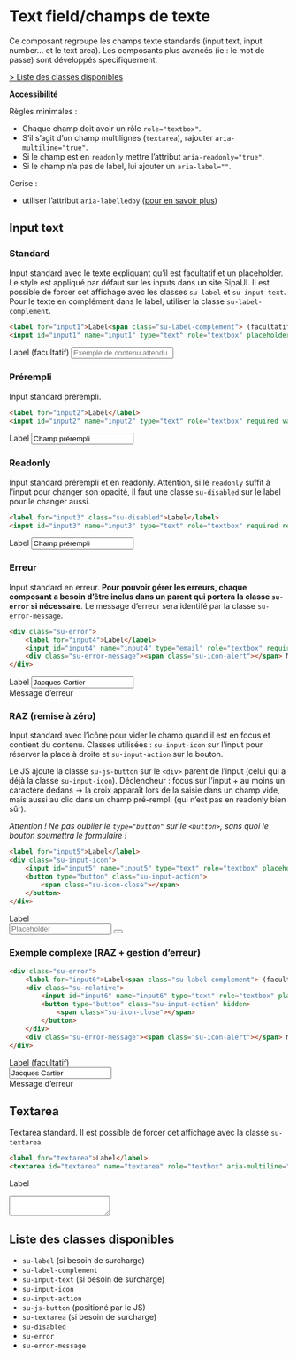 # Text field/champs de texte

Ce composant regroupe les champs texte standards (input text, input number… et le text area). Les composants plus avancés (ie&nbsp;: le mot de passe) sont développés spécifiquement.

<a href="#liste-classes" target="_self"  role="button" class="su-button su-secondary su-small">&gt;&nbsp;Liste des classes disponibles</a>

**Accessibilité**

Règles minimales&nbsp;:
- Chaque champ doit avoir un rôle `role="textbox"`.
- S’il s’agit d’un champ multilignes (`textarea`), rajouter `aria-multiline="true"`.
- Si le champ est en `readonly` mettre l’attribut `aria-readonly="true"`.
- Si le champ n’a pas de label, lui ajouter un `aria-label=""`.

Cerise&nbsp;:
- utiliser l’attribut `aria-labelledby` (<a href="https://developer.mozilla.org/fr/docs/Accessibilité/ARIA/Techniques_ARIA/Utiliser_l_attribut_aria-labelledby" target="_blank" rel="noopener" class="su-link">pour en savoir plus</a>)

<!-- STORY -->

## Input text


### Standard
Input standard avec le texte expliquant qu’il est facultatif et un placeholder. Le style est appliqué par défaut sur les inputs dans un site SipaUI. Il est possible de forcer cet affichage avec les classes `su-label` et `su-input-text`. Pour le texte en complément dans le label, utiliser la classe `su-label-complement`.

```html
<label for="input1">Label<span class="su-label-complement"> (facultatif)</span></label>
<input id="input1" name="input1" type="text" role="textbox" placeholder="Exemple de contenu attendu">
```
<label for="input1">Label<span class="su-label-complement"> (facultatif)</span></label>
<input id="input1" name="input1" type="text" role="textbox" placeholder="Exemple de contenu attendu">

### Prérempli
Input standard prérempli.
```html
<label for="input2">Label</label>
<input id="input2" name="input2" type="text" role="textbox" required value="Champ prérempli">
```
<label for="input2">Label</label>
<input id="input2" name="input2" type="text" role="textbox" required value="Champ prérempli">

### Readonly
Input standard prérempli et en readonly. Attention, si le `readonly` suffit à l’input pour changer son opacité, il faut une classe `su-disabled` sur le label pour le changer aussi.
```html
<label for="input3" class="su-disabled">Label</label>
<input id="input3" name="input3" type="text" role="textbox" required readonly aria-readonly="true" value="Champ prérempli">
```
<label for="input2" class="su-disabled">Label</label>
<input id="input2" name="input3" type="text" role="textbox" required readonly aria-readonly="true" value="Champ prérempli">

### Erreur
Input standard en erreur. **Pour pouvoir gérer les erreurs, chaque composant a besoin d’être inclus dans un parent qui portera la classe `su-error` si nécessaire**. Le message d’erreur sera identifé par la classe `su-error-message`.

```html
<div class="su-error">
	<label for="input4">Label</label>
	<input id="input4" name="input4" type="email" role="textbox" required value="Jacques Cartier">
	<div class="su-error-message"><span class="su-icon-alert"></span> Message d’erreur</div>
</div>
```
<div class="su-error">
	<label for="input4">Label</label>
	<input id="input4" name="input4" type="email" role="textbox" required value="Jacques Cartier">
	<div class="su-error-message"><span class="su-icon-alert"></span> Message d’erreur</div>
</div>

### RAZ (remise à zéro)
Input standard avec l’icône pour vider le champ quand il est en focus et contient du contenu. Classes utilisées&nbsp;: `su-input-icon` sur l’input pour réserver la place à droite et `su-input-action` sur le bouton.

Le JS ajoute la classe `su-js-button` sur le `<div>` parent de l’input (celui qui a déjà la classe `su-input-icon`). Déclencheur&nbsp;: focus sur l’input + au moins un caractère dedans -> la croix apparaît lors de la saisie dans un champ vide, mais aussi au clic dans un champ pré-rempli (qui n’est pas en readonly bien sûr).

*Attention&nbsp;! Ne pas oublier le `type="button"` sur le `<button>`, sans quoi le bouton soumettra le formulaire&nbsp;!*

```html
<label for="input5">Label</label>
<div class="su-input-icon">
	<input id="input5" name="input5" type="text" role="textbox" placeholder="Placeholder" required>
	<button type="button" class="su-input-action">
		<span class="su-icon-close"></span>
	</button>
</div>
```

<div><!-- échappement markdown -->
<label for="input5">Label</label>
<div class="su-input-icon">
	<input id="input5" name="input5" type="text" role="textbox" placeholder="Placeholder" required>
	<button type="button" class="su-input-action">
		<span class="su-icon-close"></span>
	</button>
</div>
</div>

### Exemple complexe (RAZ + gestion d’erreur)


```html
<div class="su-error">
	<label for="input6">Label<span class="su-label-complement"> (facultatif)</span></label>
	<div class="su-relative">
		<input id="input6" name="input6" type="text" role="textbox" placeholder="Placeholder" class="su-input-icon" required value="Jacques Cartier">
		<button type="button" class="su-input-action" hidden>
			<span class="su-icon-close"></span>
		</button>
	</div>
	<div class="su-error-message"><span class="su-icon-alert"></span> Message d’erreur</div>
</div>
```

<div class="su-error">
	<label for="input6">Label<span class="su-label-complement"> (facultatif)</span></label>
	<div class="su-relative">
		<input id="input6" name="input6" type="text" role="textbox" placeholder="Placeholder" class="su-input-icon" required value="Jacques Cartier">
		<button type="button" class="su-input-action" hidden>
			<span class="su-icon-close"></span>
		</button>
	</div>
	<div class="su-error-message"><span class="su-icon-alert"></span> Message d’erreur</div>
</div>

## Textarea
Textarea standard. Il est possible de forcer cet affichage avec la classe `su-textarea`.
```html
<label for="textarea">Label</label>
<textarea id="textarea" name="textarea" role="textbox" aria-multiline="true" required></textarea>
```
<label for="textarea">Label</label>
<textarea id="textarea" required></textarea>

<div id="liste-classes">

## Liste des classes disponibles
- `su-label` (si besoin de surcharge)
- `su-label-complement`
- `su-input-text` (si besoin de surcharge)
- `su-input-icon`
- `su-input-action`
- `su-js-button` (positioné par le JS)
- `su-textarea` (si besoin de surcharge)
- `su-disabled`
- `su-error`
- `su-error-message`

</div>
